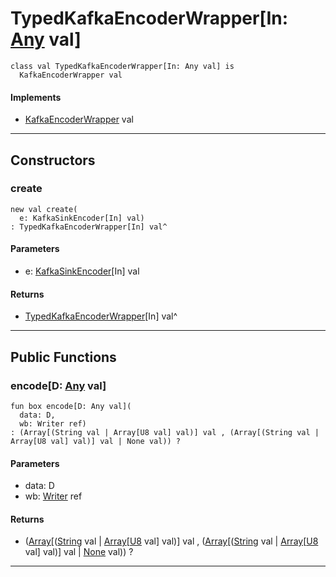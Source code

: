 # TypedKafkaEncoderWrapper\[In: [Any](builtin-Any) val\]

```pony
class val TypedKafkaEncoderWrapper[In: Any val] is
  KafkaEncoderWrapper val
```

#### Implements

* [KafkaEncoderWrapper](wallaroo-core-sink-kafka_sink-KafkaEncoderWrapper) val

---

## Constructors

### create

```pony
new val create(
  e: KafkaSinkEncoder[In] val)
: TypedKafkaEncoderWrapper[In] val^
```
#### Parameters

*   e: [KafkaSinkEncoder](wallaroo-core-sink-kafka_sink-KafkaSinkEncoder)\[In\] val

#### Returns

* [TypedKafkaEncoderWrapper](wallaroo-core-sink-kafka_sink-TypedKafkaEncoderWrapper)\[In\] val^

---

## Public Functions

### encode\[D: [Any](builtin-Any) val\]

```pony
fun box encode[D: Any val](
  data: D,
  wb: Writer ref)
: (Array[(String val | Array[U8 val] val)] val , (Array[(String val | Array[U8 val] val)] val | None val)) ?
```
#### Parameters

*   data: D
*   wb: [Writer](buffered-Writer) ref

#### Returns

* ([Array](builtin-Array)\[([String](builtin-String) val | [Array](builtin-Array)\[[U8](builtin-U8) val\] val)\] val , ([Array](builtin-Array)\[([String](builtin-String) val | [Array](builtin-Array)\[[U8](builtin-U8) val\] val)\] val | [None](builtin-None) val)) ?

---

